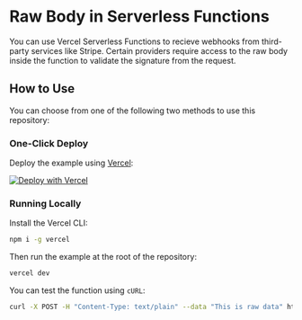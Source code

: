 # Raw Body in Serverless Functions

You can use Vercel Serverless Functions to recieve webhooks from third-party services like Stripe. Certain providers require access to the raw body inside the function to validate the signature from the request.

## How to Use

You can choose from one of the following two methods to use this repository:

### One-Click Deploy

Deploy the example using [Vercel](https://vercel.com?utm_source=github&utm_medium=readme&utm_campaign=vercel-examples):

[![Deploy with Vercel](https://vercel.com/button)](https://vercel.com/new/git/external?repository-url=https://github.com/vercel/examples/tree/main/edge-functions/raw-body-functions&project-name=raw-body-functions&repository-name=raw-body-functions)

### Running Locally

Install the Vercel CLI:

```bash
npm i -g vercel
```

Then run the example at the root of the repository:

```bash
vercel dev
```

You can test the function using `cURL`:

```bash
curl -X POST -H "Content-Type: text/plain" --data "This is raw data" http://localhost:3000/api/webhoook
```
